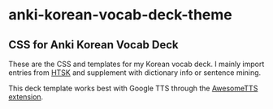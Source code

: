 # anki-korean-vocab-deck-theme

## CSS for Anki Korean Vocab Deck

These are the CSS and templates for my Korean vocab deck. I mainly import entries from [HTSK](https://www.howtostudykorean.com/) and supplement with dictionary info or sentence mining.

This deck template works best with Google TTS through the [AwesomeTTS extension](https://ankiweb.net/shared/info/1436550454).
